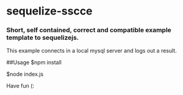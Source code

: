 # sequelize-sscce
### Short, self contained, correct and compatible example template to sequelizejs.
This example connects in a local mysql server and logs out a result.

##Usage
$npm install

$node index.js

Have fun (:

